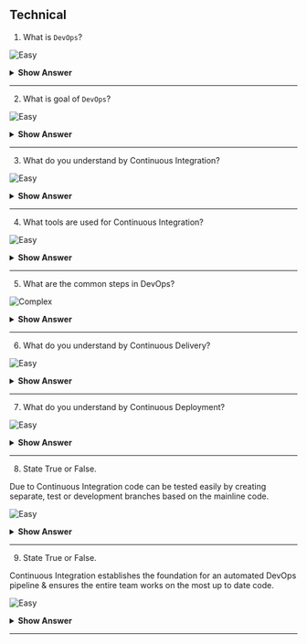 ## Technical

1. What is `DevOps`?

![Easy](https://github.com/revaturelabs/interviewquestions/blob/dev/ComplexityTags/simple%20(2).svg)

<details> <summary> <b> Show Answer </b> </summary>

<blockquote> 
    
- Software Development (Dev) Operations (Ops) are a set of practices and methodologies designed to combine the development (production/writing of code), deployment and maintenance of code into a streamlined process. 

</blockquote> 

</details>

---

2. What is goal of `DevOps`?

![Easy](https://github.com/revaturelabs/interviewquestions/blob/dev/ComplexityTags/simple%20(2).svg)

<details> <summary> <b> Show Answer </b> </summary>

<blockquote> 
    
- The primary goal of DevOps is to expedite the lifecycle of application development, particularly through the automation of tasks.

</blockquote> 

</details>

---

3. What do you understand by Continuous Integration?

![Easy](https://github.com/revaturelabs/interviewquestions/blob/dev/ComplexityTags/simple%20(2).svg)

<details> <summary> <b> Show Answer </b> </summary>

<blockquote> 

- The process of regularly and consistently merging code into a central repository and reviewing new code to ensure that it integrates well within the previously established code base.

</blockquote> 

</details>

---

4. What tools are used for Continuous Integration?

![Easy](https://github.com/revaturelabs/interviewquestions/blob/dev/ComplexityTags/simple%20(2).svg)

<details> <summary> <b> Show Answer </b> </summary>

<blockquote> 

- GitHub
- GitLab

</blockquote> 

</details>

---

5. What are the common steps in DevOps?

![Complex](https://github.com/revaturelabs/interviewquestions/blob/dev/ComplexityTags/Complex%20(2).svg)

<details> <summary> <b> Show Answer </b> </summary>

<blockquote> 

- The steps or phases for DevOps refers to the creation, testing, and deployment of an application.
    - Source code Control: Producing (writing) code and pushing to a repository
    - Building and Testing Automation: Test basic functionality of code (Generally unit testing) and create a new, working build
    - Deploying to Staging: Deployment of working build to a temporary environment
    - Acceptance Testing: Undergo other more complex tests (systems, integration) within temporary environment
    - Deployment of Build: Migrate working build to Production environment accessible by end users

</blockquote> 

</details>

---

6. What do you understand by Continuous Delivery?

![Easy](https://github.com/revaturelabs/interviewquestions/blob/dev/ComplexityTags/simple%20(2).svg)

<details> <summary> <b> Show Answer </b> </summary>

<blockquote> 

- Development principle which focuses on the automation of the DevOps pipeline to the extent that human intervention is not required. 
- Generally, source code control, building and testing, and deployment to staging are automated.
- While acceptance testing and if necessary, deployment to production environment may be handled by a Human or requires manual approval.

</blockquote> 

</details>

---

7. What do you understand by Continuous Deployment?

![Easy](https://github.com/revaturelabs/interviewquestions/blob/dev/ComplexityTags/simple%20(2).svg)

<details> <summary> <b> Show Answer </b> </summary>

<blockquote> 

- Continuous deployment automates releasing an application to production. 
- There is no manual gate at the stage of the pipeline before production (like Continuous Delivery).
- Any code commit that passes the automated testing phase is automatically released into the production.

</blockquote> 

</details>

---

8. State True or False. 

Due to Continuous Integration code can be tested easily by creating separate, test or development branches based on the mainline code.

![Easy](https://github.com/revaturelabs/interviewquestions/blob/dev/ComplexityTags/simple%20(2).svg)

<details> <summary> <b> Show Answer </b> </summary>

<blockquote> 

- True

</blockquote> 

</details>

---

9. State True or False. 

Continuous Integration establishes the foundation for an automated DevOps pipeline & ensures the entire team works on the most up to date code.

![Easy](https://github.com/revaturelabs/interviewquestions/blob/dev/ComplexityTags/simple%20(2).svg)

<details> <summary> <b> Show Answer </b> </summary>

<blockquote> 

- True

</blockquote> 

</details>

---

